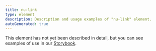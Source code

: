 ```yaml
---
title: nu-link
type: element
description: Description and usage examples of "nu-link" element.
autoGenerated: true
---
```


This element has not yet been described in detail, but you can see examples of use in our [Storybook](/storybook).